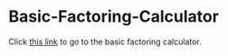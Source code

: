 # Basic-Factoring-Calculator
Click [this link](https://wesleymcginn.github.io/Basic-Factoring-Calculator/) to go to the basic factoring calculator.
